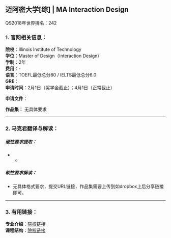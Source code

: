 ## 迈阿密大学[综] | MA Interaction Design


QS2018年世界排名：242


### 1. 官网相关信息：

**院校**：Illinois Institute of Technology   
**学位**：Master of Design（Interaction Design）  
**学制**：2年  
**费用**：-   
**语言**：TOEFL最低总分80 / IELTS最低总分6.0   
**GRE**：  
**申请时间**：2月1日（奖学金截止）；4月1日（正常截止）
  
**申请文件**：

**作品集：**   无具体要求




---


### 2. 马克君翻译与解读：

##### 硬性要求提取：
- -


##### 软性要求解读：
- 无具体格式要求，提交URL链接，作品集需要上传到如dropbox上后分享链接即可。



---


### 3. 有用链接：

**专业介绍**：[院校链接](https://columbian.gwu.edu/graduate-admissions-process)  
**课程结构**：[院校链接](http://bulletin.gwu.edu/arts-sciences/corcoran/interaction-design-ma/)